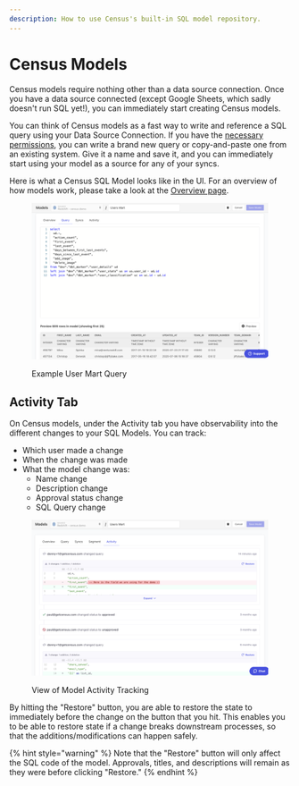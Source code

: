 ```yaml
---
description: How to use Census's built-in SQL model repository.
---
```


# Census Models

Census models require nothing other than a data source connection. Once you have a data source connected (except Google Sheets, which sadly doesn't run SQL yet!), you can immediately start creating Census models.&#x20;

You can think of Census models as a fast way to write and reference a SQL query using your Data Source Connection. If you have the [necessary permissions](../basics/security-and-privacy/permissions.md), you can write a brand new query or copy-and-paste one from an existing system. Give it a name and save it, and you can immediately start using your model as a source for any of your syncs.&#x20;

Here is what a Census SQL Model looks like in the UI. For an overview of how models work, please take a look at the [Overview page](overview.md).

<figure><img src="../.gitbook/assets/image (1) (1).png" alt=""><figcaption><p>Example User Mart Query</p></figcaption></figure>

## Activity Tab

On Census models, under the Activity tab you have observability into the different changes to your SQL Models. You can track:

* Which user made a change
* When the change was made
* What the model change was:
  * Name change
  * Description change
  * Approval status change
  * SQL Query change

<figure><img src="../.gitbook/assets/image (6) (2).png" alt=""><figcaption><p>View of Model Activity Tracking</p></figcaption></figure>

By hitting the "Restore" button, you are able to restore the state to immediately before the change on the button that you hit. This enables you to be able to restore state if a change breaks downstream processes, so that the additions/modifications can happen safely.

{% hint style="warning" %}
Note that the "Restore" button will only affect the SQL code of the model. Approvals, titles, and descriptions will remain as they were before clicking "Restore."&#x20;
{% endhint %}
